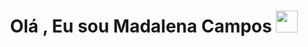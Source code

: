 <h1 align="center"><b>Olá , Eu sou Madalena Campos </b><img src="https://media.giphy.com/media/hvRJCLFzcasrR4ia7z/giphy.gif" width="35"></h1>
